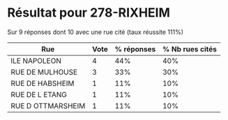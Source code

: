 # Résultat pour 278-RIXHEIM

Sur 9 réponses dont 10 avec une rue cité (taux réussite 111%)

| Rue | Vote | % réponses | % Nb rues cités|
|-----|------|------------|----------------|
| ILE NAPOLEON | 4 | 44% | 40%|
| RUE DE MULHOUSE | 3 | 33% | 30%|
| RUE DE HABSHEIM | 1 | 11% | 10%|
| RUE DE L ETANG | 1 | 11% | 10%|
| RUE D OTTMARSHEIM | 1 | 11% | 10%|
